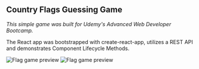 <h2>Country Flags Guessing Game</h2>

<em>This simple game was built for Udemy's Advanced Web Developer Bootcamp. </em>

The React app was bootstrapped with create-react-app, utilizes a REST API and demonstrates Component Lifecycle Methods.

<img src="https://i.imgur.com/ICCPlZO.png" alt="Flag game preview"> 
<img src="https://i.imgur.com/YIT1z6s.png" alt="Flag game preview">
